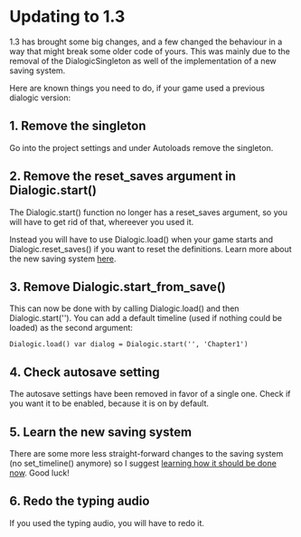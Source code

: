 # Updating to 1.3

1.3 has brought some big changes, and a few changed the behaviour in a way that might break some older code of yours. 
This was mainly due to the removal of the DialogicSingleton as well of the implementation of a new saving system.

Here are known things you need to do, if your game used a previous dialogic version:

## 1. Remove the singleton
Go into the project settings and under Autoloads remove the singleton.

## 2. Remove the reset_saves argument in Dialogic.start()
The Dialogic.start() function no longer has a reset_saves argument, so you will have to get rid of that, whereever you used it.

Instead you will have to use Dialogic.load() when your game starts and Dialogic.reset_saves() if you want to reset the definitions. Learn more about the new saving system [here](./Saving.md).

## 3. Remove Dialogic.start_from_save()
This can now be done with by calling Dialogic.load() and then Dialogic.start('').
You can add a default timeline (used if nothing could be loaded) as the second argument:

`
Dialogic.load()
var dialog = Dialogic.start('', 'Chapter1')
`

## 4. Check autosave setting
The autosave settings have been removed in favor of a single one. Check if you want it to be enabled, because it is on by default.

## 5. Learn the new saving system
There are some more less straight-forward changes to the saving system (no set_timeline() anymore) so I suggest [learning how it should be done now](./Saving.md). Good luck!

## 6. Redo the typing audio
If you used the typing audio, you will have to redo it.
